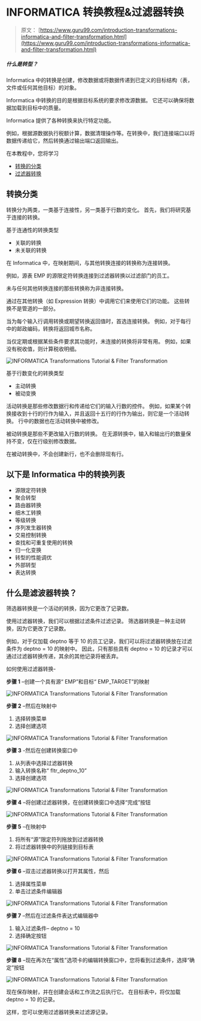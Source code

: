 # INFORMATICA 转换教程&过滤器转换

> 原文： [https://www.guru99.com/introduction-transformations-informatica-and-filter-transformation.html](https://www.guru99.com/introduction-transformations-informatica-and-filter-transformation.html)

##### 什么是转型？

Informatica 中的转换是创建，修改数据或将数据传递到已定义的目标结构（表，文件或任何其他目标）的对象。

Informatica 中转换的目的是根据目标系统的要求修改源数据。 它还可以确保将数据加载到目标中的质量。

Informatica 提供了各种转换来执行特定功能。

例如，根据源数据执行税额计算，数据清理操作等。在转换中，我们连接端口以将数据传递给它，然后转换通过输出端口返回输出。

在本教程中，您将学习

*   [转换的分类](#1)
*   [过滤器转换](#2)

## 转换分类

转换分为两类，一类基于连接性，另一类基于行数的变化。 首先，我们将研究基于连接的转换。

基于连通性的转换类型

*   关联的转换
*   未关联的转换

在 Informatica 中，在映射期间，与其他转换连接的转换称为连接转换。

例如，源表 EMP 的源限定符转换连接到过滤器转换以过滤部门的员工。

未与任何其他转换连接的那些转换称为非连接转换。

通过在其他转换（如 Expression 转换）中调用它们来使用它们的功能。 这些转换不是管道的一部分。

当为每个输入行调用转换或期望转换返回值时，首选连接转换。 例如，对于每行中的邮政编码，转换将返回城市名称。

当仅定期或根据某些条件要求其功能时，未连接的转换将非常有用。 例如，如果没有税收值，则计算税收明细。

![INFORMATICA Transformations Tutorial & Filter Transformation](img/0f3e34ebd3cb1b348006621837ebbff4.png "Introduction to Transformations in Informatica and Filter Transformation")

基于行数变化的转换类型

*   主动转换
*   被动变换

活动转换是那些修改数据行和传递给它们的输入行数的控件。 例如，如果某个转换接收到十行的行作为输入，并且返回十五行的行作为输出，则它是一个活动转换。 行中的数据也在活动转换中被修改。

被动转换是那些不更改输入行数的转换。 在无源转换中，输入和输出行的数量保持不变，仅在行级别修改数据。

在被动转换中，不会创建新行，也不会删除现有行。

## 以下是 Informatica 中的转换列表

*   源限定符转换
*   聚合转型
*   路由器转换
*   细木工转换
*   等级转换
*   序列发生器转换
*   交易控制转换
*   查找和可重复使用的转换
*   归一化变换
*   转型的性能调优
*   外部转型
*   表达转换

## 什么是滤波器转换？

筛选器转换是一个活动的转换，因为它更改了记录数。

使用过滤器转换，我们可以根据过滤条件过滤记录。 筛选器转换是一种主动转换，因为它更改了记录数。

例如，对于仅加载 deptno 等于 10 的员工记录，我们可以将过滤器转换放在过滤条件为 deptno = 10 的映射中。 因此，只有那些具有 deptno = 10 的记录才可以通过过滤器转换传递，其余的其他记录将被丢弃。

如何使用过滤器转换-

**步骤 1** –创建一个具有源“ EMP”和目标“ EMP_TARGET”的映射

![INFORMATICA Transformations Tutorial & Filter Transformation](img/20d1f60db50312cb087c294827bd7803.png "Introduction to Transformations in Informatica and Filter Transformation")

**步骤 2** –然后在映射中

1.  选择转换菜单
2.  选择创建选项

![INFORMATICA Transformations Tutorial & Filter Transformation](img/9442f21d23932bfb64d3a175e125b9d1.png "Introduction to Transformations in Informatica and Filter Transformation")

**步骤 3** -然后在创建转换窗口中

1.  从列表中选择过滤器转换
2.  输入转换名称“ fltr_deptno_10”
3.  选择创建选项

![INFORMATICA Transformations Tutorial & Filter Transformation](img/31afcffb849141231472a55c37131edc.png "Introduction to Transformations in Informatica and Filter Transformation")

**步骤 4** –将创建过滤器转换，在创建转换窗口中选择“完成”按钮

![INFORMATICA Transformations Tutorial & Filter Transformation](img/954b8bc7839ef5a13f1c879b8900ab41.png "Introduction to Transformations in Informatica and Filter Transformation")

**步骤 5** –在映射中

1.  将所有“源”限定符列拖放到过滤器转换
2.  将过滤器转换中的列链接到目标表

![INFORMATICA Transformations Tutorial & Filter Transformation](img/ebeaddfa5c5099179e6d26f5d154e152.png "Introduction to Transformations in Informatica and Filter Transformation")

**步骤 6** –双击过滤器转换以打开其属性，然后

1.  选择属性菜单
2.  单击过滤条件编辑器

![INFORMATICA Transformations Tutorial & Filter Transformation](img/39f36e6ff2be979c8f9425c5ba1b4bef.png "Introduction to Transformations in Informatica and Filter Transformation")

**步骤 7** –然后在过滤条件表达式编辑器中

1.  输入过滤条件– deptno = 10
2.  选择确定按钮

![INFORMATICA Transformations Tutorial & Filter Transformation](img/6d7146ee7c5b0b9d43899a9cf7677f48.png "Introduction to Transformations in Informatica and Filter Transformation")

**步骤 8** –现在再次在“属性”选项卡的编辑转换窗口中，您将看到过滤条件，选择“确定”按钮

![INFORMATICA Transformations Tutorial & Filter Transformation](img/4d0a2c37312918af33388a885cc99da0.png "Introduction to Transformations in Informatica and Filter Transformation")

现在保存映射，并在创建会话和工作流之后执行它。 在目标表中，将仅加载 deptno = 10 的记录。

这样，您可以使用过滤器转换来过滤源记录。